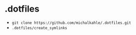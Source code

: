 # .dotfiles
- `git clone https://github.com/michalkahle/.dotfiles.git`
- `.dotfiles/create_symlinks`
